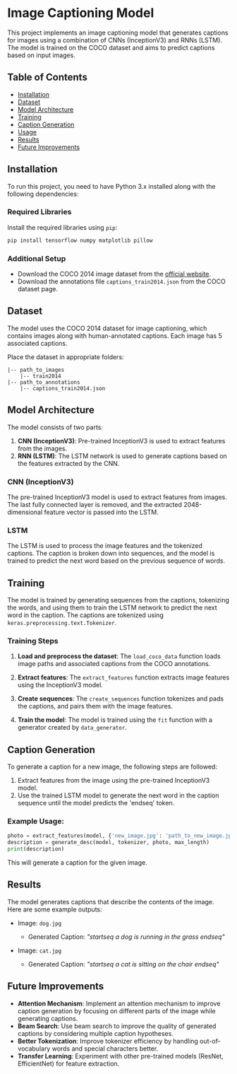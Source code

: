 # Image Captioning Model

This project implements an image captioning model that generates captions for images using a combination of CNNs (InceptionV3) and RNNs (LSTM). The model is trained on the COCO dataset and aims to predict captions based on input images.

## Table of Contents

- [Installation](#installation)
- [Dataset](#dataset)
- [Model Architecture](#model-architecture)
- [Training](#training)
- [Caption Generation](#caption-generation)
- [Usage](#usage)
- [Results](#results)
- [Future Improvements](#future-improvements)

## Installation

To run this project, you need to have Python 3.x installed along with the following dependencies:

### Required Libraries
Install the required libraries using `pip`:

```bash
pip install tensorflow numpy matplotlib pillow
```

### Additional Setup
- Download the COCO 2014 image dataset from the [official website](https://cocodataset.org/#download).
- Download the annotations file `captions_train2014.json` from the COCO dataset page.

## Dataset

The model uses the COCO 2014 dataset for image captioning, which contains images along with human-annotated captions. Each image has 5 associated captions.

Place the dataset in appropriate folders:

```
|-- path_to_images
    |-- train2014
|-- path_to_annotations
    |-- captions_train2014.json
```

## Model Architecture

The model consists of two parts:
1. **CNN (InceptionV3)**: Pre-trained InceptionV3 is used to extract features from the images.
2. **RNN (LSTM)**: The LSTM network is used to generate captions based on the features extracted by the CNN.

### CNN (InceptionV3)
The pre-trained InceptionV3 model is used to extract features from images. The last fully connected layer is removed, and the extracted 2048-dimensional feature vector is passed into the LSTM.

### LSTM
The LSTM is used to process the image features and the tokenized captions. The caption is broken down into sequences, and the model is trained to predict the next word based on the previous sequence of words.

## Training

The model is trained by generating sequences from the captions, tokenizing the words, and using them to train the LSTM network to predict the next word in the caption. The captions are tokenized using `keras.preprocessing.text.Tokenizer`.

### Training Steps

1. **Load and preprocess the dataset**: 
   The `load_coco_data` function loads image paths and associated captions from the COCO annotations.
   
2. **Extract features**: 
   The `extract_features` function extracts image features using the InceptionV3 model.

3. **Create sequences**: 
   The `create_sequences` function tokenizes and pads the captions, and pairs them with the image features.

4. **Train the model**:
   The model is trained using the `fit` function with a generator created by `data_generator`.

## Caption Generation

To generate a caption for a new image, the following steps are followed:

1. Extract features from the image using the pre-trained InceptionV3 model.
2. Use the trained LSTM model to generate the next word in the caption sequence until the model predicts the 'endseq' token.

### Example Usage:

```python
photo = extract_features(model, {'new_image.jpg': 'path_to_new_image.jpg'})['new_image.jpg']
description = generate_desc(model, tokenizer, photo, max_length)
print(description)
```

This will generate a caption for the given image.

## Results

The model generates captions that describe the contents of the image. Here are some example outputs:

- Image: `dog.jpg`
  - Generated Caption: *"startseq a dog is running in the grass endseq"*

- Image: `cat.jpg`
  - Generated Caption: *"startseq a cat is sitting on the chair endseq"*

## Future Improvements

- **Attention Mechanism**: Implement an attention mechanism to improve caption generation by focusing on different parts of the image while generating captions.
- **Beam Search**: Use beam search to improve the quality of generated captions by considering multiple caption hypotheses.
- **Better Tokenization**: Improve tokenizer efficiency by handling out-of-vocabulary words and special characters better.
- **Transfer Learning**: Experiment with other pre-trained models (ResNet, EfficientNet) for feature extraction.

